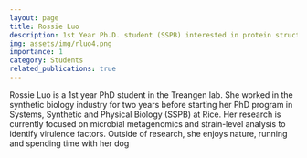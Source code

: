 ```yaml
---
layout: page
title: Rossie Luo
description: 1st Year Ph.D. student (SSPB) interested in protein structure prediction and multiple genome alignment
img: assets/img/rluo4.png
importance: 1
category: Students
related_publications: true
---
```


Rossie Luo is a 1st year PhD student in the Treangen lab. She worked in the synthetic biology industry for two years before starting her PhD program in Systems, Synthetic and Physical Biology (SSPB) at Rice. Her research is currently focused on microbial metagenomics and strain-level analysis to identify virulence factors. Outside of research, she enjoys nature, running and spending time with her dog
